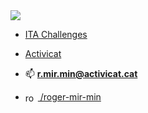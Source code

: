 <img src="https://github.com/roger-mir-min/roger-mir-min/blob/main/frontend-github.png?raw=true">

- [ITA Challenges](http://dev.ita-challenges.eurecatacademy.org/ita-challenge/challenges/dcacb291-b4aa-4029-8e9b-284c8ca80296) 
- [Activicat](http://www.activicat.cat)

- 📫 **r.mir.min@activicat.cat**
- <img align="center" src="https://raw.githubusercontent.com/rahuldkjain/github-profile-readme-generator/master/src/images/icons/Social/linked-in-alt.svg" alt="roger-miret-minard" height="16" width="20" /><a href="https://linkedin.com/in/roger-mir-min" target="blank"> /roger-mir-min</a>
</p>

